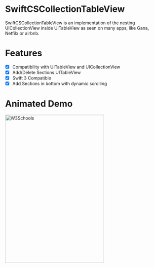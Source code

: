 
# SwiftCSCollectionTableView

SwiftCSCollectionTableView is an implementation of the nesting UICollectionView inside UITableView as seen on many apps, like Gana, Netfilx or airbnb.


# Features

- [x] Compatibility with UITableView and UICollectionView
- [x] Add/Delete Sections UITableView 
- [x] Swift 3 Compatible 
- [x] Add Sections in bottom with dynamic scrolling

# Animated Demo

<img border="0" alt="W3Schools" src="https://cloud.githubusercontent.com/assets/12164119/23479622/14942f6e-feeb-11e6-9bb2-daefea0873d3.gif" width="320" height="480">

